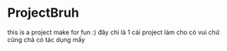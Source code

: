 # ProjectBruh
this is a project make for fun :)
đây chỉ là 1 cái project làm cho có vui chứ cũng chả có tác dụng mấy
